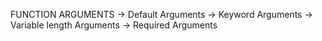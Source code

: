 FUNCTION ARGUMENTS
-> Default Arguments
-> Keyword Arguments
-> Variable length Arguments
-> Required Arguments